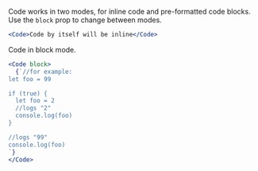 Code works in two modes, for inline code and pre-formatted code blocks. Use the `block` prop to change between modes.

```jsx
<Code>Code by itself will be inline</Code>
```

Code in block mode.

```jsx
<Code block>
  {`//for example:
let foo = 99

if (true) {
  let foo = 2
  //logs "2"
  console.log(foo)
}

//logs "99"
console.log(foo)
`}
</Code>
```
